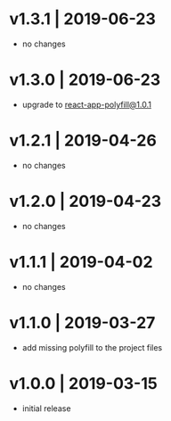 # v1.3.1 | 2019-06-23
* no changes

# v1.3.0 | 2019-06-23
* upgrade to react-app-polyfill@1.0.1

# v1.2.1 | 2019-04-26
* no changes

# v1.2.0 | 2019-04-23
* no changes

# v1.1.1 | 2019-04-02
* no changes

# v1.1.0 | 2019-03-27
* add missing polyfill to the project files

# v1.0.0 | 2019-03-15
* initial release
